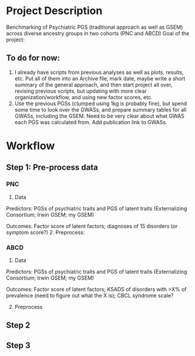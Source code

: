 # Project Description
Benchmarking of Psychiatric PGS (traditional approach as well as GSEM) across diverse ancestry groups in two cohorts (PNC and ABCD)
Goal of the project: 
## To do for now: 
1. I already have scripts from previous analyses as well as plots, results, etc. Put all of them into an Archive file, mark date, maybe write a short summary of the general approach, and then start project all over, revising previous scripts, but updating with more clear organization/workflow, and using new factor scores, etc. 
2. Use the previous PGSs (clumped using 1kg is probably fine), but spend some time to look over the GWASs, and prepare summary tables for all GWASs, including the GSEM. Need to be very clear about what GWAS each PGS was calculated from. Add publication link to GWASs.

# Workflow
## Step 1: Pre-process data
### PNC 
1. Data
  
Predictors: PGSs of psychiatric traits and PGS of latent traits (Externalizing Consortium; Irwin GSEM; my GSEM)
  
Outcomes: Factor score of latent factors; diagnoses of 15 disorders (or symptom score?)
2. Preprocess: 

### ABCD
1. Data

Predictors: PGSs of psychiatric traits and PGS of latent traits (Externalizing Consortium; Irwin GSEM; my GSEM)

Outcomes: Factor score of latent factors; KSADS of disorders with >X% of prevalence (need to figure out what the X is); CBCL syndrome scale?

2. Preprocess
## Step 2

## Step 3